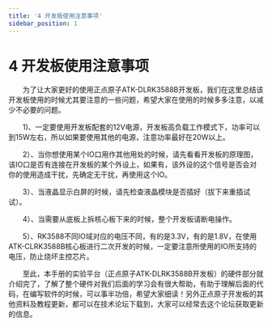 ```yaml
---
title: '4 开发板使用注意事项'
sidebar_position: 1
---
```


# 4 开发板使用注意事项

&emsp;&emsp;为了让大家更好的使用正点原子ATK-DLRK3588B开发板，我们在这里总结该开发板使用的时候尤其要注意的一些问题，希望大家在使用的时候多多注意，以减少不必要的问题。

&emsp;&emsp;1)、一定要使用开发板配套的12V电源，开发板高负载工作模式下，功率可以到15W左右，所以如果要使用其他的电源，注意功率最好在20W以上。<br />

&emsp;&emsp;2）、当你想使用某个IO口用作其他用处的时候，请先看看开发板的原理图，该IO口是否有连接在开发板的某个外设上，如果有，该外设的这个信号是否会对你的使用造成干扰，先确定无干扰，再使用这个IO。<br />

&emsp;&emsp;3）、当液晶显示白屏的时候，请先检查液晶模块是否插好（拔下来重插试试）。<br />

&emsp;&emsp;4）、当需要从底板上拆核心板下来的时候，整个开发板请断电操作。<br />

&emsp;&emsp;5）、RK3588不同IO域对应的电压不同，有的是3.3V，有的是1.8V，在使用ATK-CLRK3588B核心板进行二次开发的时候，一定要注意所使用的IO所支持的电压，防止烧坏主控芯片。<br />

&emsp;&emsp;至此，本手册的实验平台（正点原子ATK-DLRK3588B开发板）的硬件部分就介绍完了，了解了整个硬件对我们后面的学习会有很大帮助，有助于理解后面的代码，在编写软件的时候，可以事半功倍，希望大家细读！另外正点原子开发板的其他资料及教程更新，都可以在技术论坛下载到，大家可以经常去这个论坛获取更新的信息。





